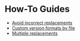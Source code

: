 # How-To Guides


- [Avoid incorrect replacements](avoid-incorrect-replacements.md)
- [Custom version formats by file](custom-version-formats-by-file.md)
- [Multiple replacements](multiple-replacements.md)
